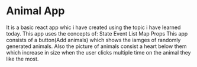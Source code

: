 # Animal App
It is a basic react app whic i have created using the topic i have learned today.
This app uses the concepts of:
State
Event
List
Map
Props
This app consists of a button(Add animals) which shows the iamges of randomly generated animals. Also the picture of animals consist a heart below them which increase in size when the user clicks multiple time on the animal they like the most. 
